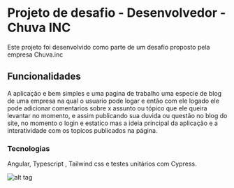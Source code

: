 # Projeto de desafio - Desenvolvedor - Chuva INC

Este projeto foi desenvolvido como parte de um desafio proposto pela empresa Chuva.inc

## Funcionalidades

A aplicação e bem simples e uma pagina de trabalho uma especie de blog de uma empresa na qual o usuario pode logar e então com ele logado ele pode adicionar comentarios sobre x assunto ou tópico que ele queira levantar no momento, e assim publicando sua duvida ou questão no blog do site, no momento o login e estatico mas a ideia principal da aplicação e a interatividade com os topicos publicados na página.

### Tecnologias

Angular, Typescript , Tailwind css e testes unitários com Cypress.

![alt tag](BrwAzvjRlQmYnmfIRi-aoLoCxQTlIHtNywVa0z1jVHlnWJz6R9_gnc0IOHNEj8tiPprTdUW3mBpbX5Vo9IzkmTDMtIooriiaZrin6eYBbw2ortt4IdK4ZSXtwKOW4DltFZLjYat4jTDbXEyRTlyn9F5k3eyXwhkG-kvOFVwzWFTChKce0KgzSvwWUBCEveZoso_sN-n--c6BaGeP9UVV6D5cCB0tWYGxm4Fo9bqmfcI01CDO32t4rPxIjvIRZpHp0TY759o0em0VNYb1aB7fi0yQRpD4kxW4rg6tzfYdfJoIsJDIFXAtoQFGXEmdrsd9FUaWhkaY_btuf23RT4MXr_c1167JwBukdnGFd6jxy1R6Bc1pxyC08VlQrOeO7kc9VEpAm4_zMtBCS_ltk-V1f253nwjP32tMyi-a8LqhEt3ZA3FZCcf4uegzY98fMXGWTCPdVDg0DOssVs7fvpwGLjvyp4qCh66Cz6vOPexhZqD2ZUmlllahIsYsvei9ZdccIYjt4dViNmRZU14Oi7LI2DuYEmj_pfvknSFInW1XJSfCnQgNkrWG1TkspDY8MsBV4dPVhkecLOqwU0QO30GitFEWs2ohzfWtFPZLnphBxTwkjGw2LQFKHFs2044CLfySWQbYKErIIAiJ0YtySQGyZmbPt8c9wUcK5aCU9ubV8wpS3DE9BTdTgRLXGhE8cvCTq9AWX4-xks1fce75MPuM1hTdXCfk4dIPixiXn6UafqXGCYGKLQppHnkc8WiiDJmeZ1wzFkVlaEveCUINQ1DtwIr9v2vCARBUjugoZw9bS5OzDX-5lxL99dTee8HHvwmg9LmjcHz8TXy_RQ7dLB088Qr84likr2y_97PIJhoBv8ZtW_XHNpHGeLgxIJ81ETl_N0fqNRcHs9EMzK6h0lmnbNyc4Yh56j9z=w1919-h851-s-no-gm?authuser=1)
